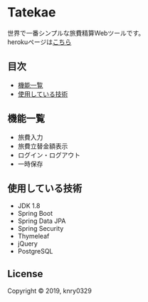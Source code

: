 
Tatekae
==========

世界で一番シンプルな旅費精算Webツールです。  
herokuページは[こちら](https://tatekae-simple.herokuapp.com/)


目次
-----------------

  * [機能一覧](#機能一覧)
  * [使用している技術](#使用している技術)


機能一覧
------------

  * 旅費入力
  * 旅費立替金額表示
  * ログイン・ログアウト
  * 一時保存


使用している技術
-----

  * JDK 1.8
  * Spring Boot
  * Spring Data JPA
  * Spring Security
  * Thymeleaf
  * jQuery
  * PostgreSQL


License
-------

Copyright &copy; 2019, knry0329
